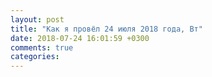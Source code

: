 ```yaml
---
layout: post
title: "Как я провёл 24 июля 2018 года, Вт"
date: 2018-07-24 16:01:59 +0300
comments: true
categories: 
---
```

